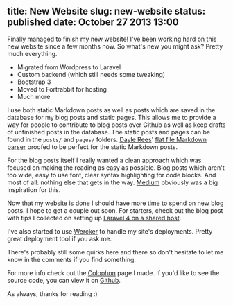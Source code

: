 title: New Website
slug: new-website
status: published
date: October 27 2013 13:00
-------
Finally managed to finish my new website! I've been working hard on this new website since a few months now. So what's new you might ask? Pretty much everything.<!--more-->

- Migrated from Wordpress to Laravel
- Custom backend (which still needs some tweaking)
- Bootstrap 3
- Moved to Fortrabbit for hosting
- Much more

I use both static Markdown posts as well as posts which are saved in the database for my blog posts and static pages. This allows me to provide a way for people to contribute to blog posts over Github as well as keep drafts of unfinished posts in the database. The static posts and pages can be found in the `posts/` and `pages/` folders. [Dayle Rees](https://twitter.com/daylerees)' [flat file Markdown parser](https://github.com/daylerees/kurenai) proofed to be perfect for the static Markdown posts.

For the blog posts itself I really wanted a clean approach which was focused on making the reading as easy as possible. Blog posts which aren't too wide, easy to use font, clear syntax highlighting for code blocks. And most of all: nothing else that gets in the way. [Medium](https://medium.com/) obviously was a big inspiration for this.

Now that my website is done I should have more time to spend on new blog posts. I hope to get a couple out soon. For starters, check out the blog post with tips I collected on setting up [Laravel 4 on a shared host](http://driesvints.com/blog/laravel-4-on-a-shared-host/).

I've also started to use [Wercker](http://wercker.com/) to handle my site's deployments. Pretty great deployment tool if you ask me.

There's probably still some quirks here and there so don't hesitate to let me know in the comments if you find something.

For more info check out the [Colophon](http://driesvints.com/colophon) page I made. If you'd like to see the source code, you can view it on [Github](https://github.com/driesvints/driesvints.com).

As always, thanks for reading :)